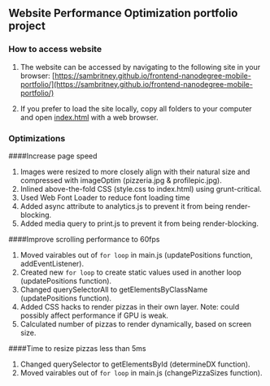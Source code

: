 ## Website Performance Optimization portfolio project

### How to access website

1. The website can be accessed by navigating to the following site in your browser: [https://sambritney.github.io/frontend-nanodegree-mobile-portfolio/](https://sambritney.github.io/frontend-nanodegree-mobile-portfolio/)

2. If you prefer to load the site locally, copy all folders to your computer and open [index.html](index.html) with a web browser.

### Optimizations

####Increase page speed
1. Images were resized to more closely align with their natural size and compressed with imageOptim (pizzeria.jpg & profilepic.jpg).
2. Inlined above-the-fold CSS (style.css to index.html) using grunt-critical.
3. Used Web Font Loader to reduce font loading time
4. Added async attribute to analytics.js to prevent it from being render-blocking.
5. Added media query to print.js to prevent it from being render-blocking.

####Improve scrolling performance to 60fps

1. Moved vairables out of `for loop` in main.js (updatePositions function, addEventListener).
2. Created new `for loop` to create static values used in another loop (updatePositions function).
3. Changed querySelectorAll to getElementsByClassName (updatePositions function).
4. Added CSS hacks to render pizzas in their own layer. Note: could possibly affect performance if GPU is weak.
5. Calculated number of pizzas to render dynamically, based on screen size.

####Time to resize pizzas less than 5ms
1. Changed querySelector to getElementsById (determineDX function).
2. Moved vairables out of `for loop` in main.js (changePizzaSizes function).

